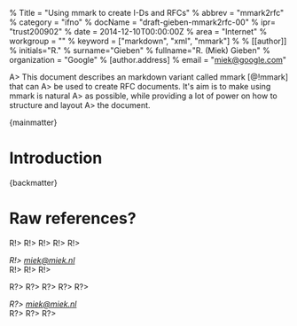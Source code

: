 % Title = "Using mmark to create I-Ds and RFCs"
% abbrev = "mmark2rfc"
% category = "ifno"
% docName = "draft-gieben-mmark2rfc-00"
% ipr= "trust200902"
% date = 2014-12-10T00:00:00Z
% area = "Internet"
% workgroup = ""
% keyword = ["markdown", "xml", "mmark"]
%
% [[author]]
% initials="R."
% surname="Gieben"
% fullname="R. (Miek) Gieben"
% organization = "Google"
%   [author.address]
%   email = "miek@google.com"

A> This document describes an markdown variant called mmark [@!mmark] that can
A> be used to create RFC documents. It's aim is to make using mmark is natural
A> as possible, while providing a lot of power on how to structure and layout
A> the document.

{mainmatter}

# Introduction


{backmatter}


# Raw references?

R!> <reference anchor='mmark' target="http://github.com/miekg/mmark">
R!>     <front>
R!>         <title abbrev='mmark'>Mmark git repository</title>
R!>         <author initials='R.' surname='Gieben' fullname='R. (Miek) Gieben'>
R!>             <address>
R!>                 <email>miek@miek.nl</email></address></author>
R!>         <date year='2014' month='December' />
R!>     </front>
R!> </reference>

R?> <reference anchor='mmark' target="http://github.com/miekg/mmark">
R?>     <front>
R?>         <title abbrev='mmark'>Mmark git repository</title>
R?>         <author initials='R.' surname='Gieben' fullname='R. (Miek) Gieben'>
R?>             <address>
R?>                 <email>miek@miek.nl</email></address></author>
R?>         <date year='2014' month='December' />
R?>     </front>
R?> </reference>

